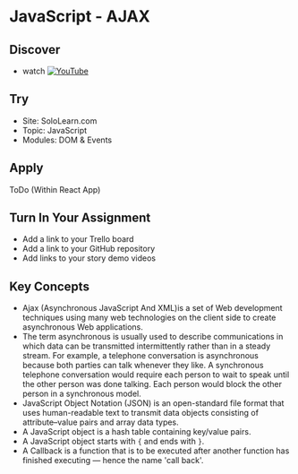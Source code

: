 # JavaScript - AJAX

## Discover
-  watch [![YouTube](https://i.ytimg.com/vi/IKNkkzmsbzg/default.jpg)](https://www.youtube.com/watch?v=Xqc2gA2XyB4)

## Try
- Site: SoloLearn.com
- Topic: JavaScript
- Modules: DOM & Events

## Apply
ToDo (Within React App)


## Turn In Your Assignment
- Add a link to your Trello board
- Add a link to your GitHub repository
- Add links to your story demo videos

## Key Concepts
- Ajax (Asynchronous JavaScript And XML)is a set of Web development techniques using many web technologies on the client side to create asynchronous Web applications.
- The term asynchronous is usually used to describe communications in which data can be transmitted intermittently rather than in a steady stream. For example, a telephone conversation is asynchronous because both parties can talk whenever they like.  A synchronous telephone conversation would require each person to wait to speak until the other person was done talking.  Each person would block the other person in a synchronous model.
- JavaScript Object Notation (JSON) is an open-standard file format that uses human-readable text to transmit data objects consisting of attribute–value pairs and array data types.
- A JavaScript object is a hash table containing key/value pairs.
- A JavaScript object starts with `{` and ends with `}`.
- A Callback is a function that is to be executed after another function has finished executing — hence the name 'call back'.
